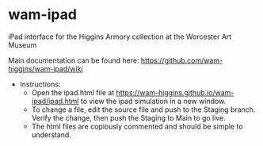 # wam-ipad
iPad interface for the Higgins Armory collection at the Worcester Art Museum

Main documentation can be found here: https://github.com/wam-higgins/wam-ipad/wiki 
- Instructions:
  - Open the ipad.html file at https://wam-higgins.github.io/wam-ipad/ipad.html to view the ipad simulation in a new window.
  - To change a file, edit the source file and push to the Staging branch. Verify the change, then push the Staging to Main to go live.
  - The html files are copiously commented and should be simple to understand. 
